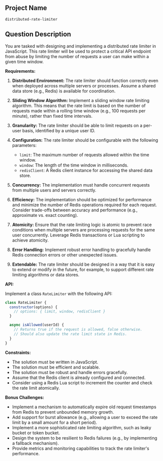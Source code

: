 ## Project Name

```
distributed-rate-limiter
```

## Question Description

You are tasked with designing and implementing a distributed rate limiter in JavaScript. This rate limiter will be used to protect a critical API endpoint from abuse by limiting the number of requests a user can make within a given time window.

**Requirements:**

1.  **Distributed Environment:** The rate limiter should function correctly even when deployed across multiple servers or processes. Assume a shared data store (e.g., Redis) is available for coordination.

2.  **Sliding Window Algorithm:** Implement a sliding window rate limiting algorithm. This means that the rate limit is based on the number of requests made within a rolling time window (e.g., 100 requests per minute), rather than fixed time intervals.

3.  **Granularity:** The rate limiter should be able to limit requests on a per-user basis, identified by a unique user ID.

4.  **Configuration:** The rate limiter should be configurable with the following parameters:

    *   `limit`: The maximum number of requests allowed within the time window.
    *   `window`: The length of the time window in milliseconds.
    *   `redisClient`: A Redis client instance for accessing the shared data store.

5.  **Concurrency:** The implementation must handle concurrent requests from multiple users and servers correctly.

6.  **Efficiency:** The implementation should be optimized for performance and minimize the number of Redis operations required for each request.  Consider trade-offs between accuracy and performance (e.g., approximate vs. exact counting).

7.  **Atomicity:** Ensure that the rate limiting logic is atomic to prevent race conditions when multiple servers are processing requests for the same user concurrently. Leverage Redis transactions or Lua scripting to achieve atomicity.

8.  **Error Handling:** Implement robust error handling to gracefully handle Redis connection errors or other unexpected issues.

9.  **Extendable:** The rate limiter should be designed in a way that it is easy to extend or modify in the future, for example, to support different rate limiting algorithms or data stores.

**API:**

Implement a class `RateLimiter` with the following API:

```javascript
class RateLimiter {
  constructor(options) {
    // options: { limit, window, redisClient }
  }

  async isAllowed(userId) {
    // Returns true if the request is allowed, false otherwise.
    // Should also update the rate limit state in Redis.
  }
}
```

**Constraints:**

*   The solution must be written in JavaScript.
*   The solution must be efficient and scalable.
*   The solution must be robust and handle errors gracefully.
*   Assume that the Redis client is already configured and connected.
*   Consider using a Redis Lua script to increment the counter and check the rate limit atomically.

**Bonus Challenges:**

*   Implement a mechanism to automatically expire old request timestamps from Redis to prevent unbounded memory growth.
*   Add support for burst allowance (e.g., allowing a user to exceed the rate limit by a small amount for a short period).
*   Implement a more sophisticated rate limiting algorithm, such as leaky bucket or token bucket.
*   Design the system to be resilient to Redis failures (e.g., by implementing a fallback mechanism).
*   Provide metrics and monitoring capabilities to track the rate limiter's performance.
